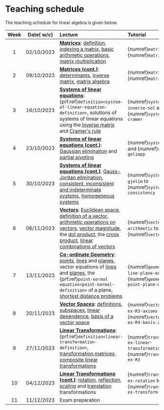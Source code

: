 # Teaching schedule

The teaching schedule for linear algebra is given below.

| Week | Date( w/c) | Lecture | Tutorial |
|:--:|:--:|:--|:--|
|  1 | 02/10/2023 | [**Matrices**](matrices-chapter): [definition](matrices-chapter), [indexing a matrix](indexing-a-matrix-section), [basic arithmetic operations](matrix-operations-section), [matrix multiplication](matrix-multiplication-section) | {numref}`matrices-ex1` to {numref}`matrices-ex3`|
|  2 | 09/10/2023 | [**Matrices (cont.)**](determinant-section): [determinants](determinant-section), [inverse matrix](inverse-matrix-section), [matrix algebra](matrix-algebra-section) | {numref}`matrices-ex4` to  {numref}`matrices-ex7` |
|  3 | 16/10/2023 | [**Systems of linear equations**](systems-of-linear-equations-chapter): {prf:ref}`definition<system-of-linear-equation-definition>`, solutions of systems of linear equations using the [inverse matrix](solving-systems-using-inverse-section) and [Cramer's rule](cramers-rule-section) | {numref}`systems-ex-inverse-sol` and {numref}`systems-ex-cramer` |
|  4 | 23/10/2023 | [**Systems of linear equations (cont.)**](gaussian-elimination-section): [Gaussian elimination](gaussian-elimination-section) and [partial pivoting](partial-pivoting-section) | {numref}`systems-ex-gelim` and {numref}`systems-ex-gelimpp` |
|  5 | 30/10/2023 | [**Systems of linear equations (cont.)**](gauss-jordan-elimination-section): [Gauss-Jordan elimination](gauss-jordan-elimination-section), [consistent, inconsistent and indeterminate systems](consistent-inconsistent-and-indeterminate-systems-section), [homogeneous systems](homogeneous-systems-section) | {numref}`systems-ex-gjelim` to {numref}`systems-ex-consistency` |
|  6 | 06/11/2023 | [**Vectors**](vectors-chapter): [Euclidean space](euclidean-space-section), [definition of a vector](vectors-definition-section), [arithmetic operations on vectors](arithmetic-operations-on-vectors-section), [vector magnitude](vector-magnitude-section), the [dot product](dot-product-section), the [cross product](cross-product-section), [linear combinations of vectors](linear-combination-of-vectors-section) | {numref}`vectors-ex-arithmetic` to {numref}`vectors-ex-angle` |
|  7 | 13/11/2023 |  [**Co-ordinate Geometry**](coordinate-geometry-chapter): [points](points-section), [lines](lines-section) and [planes](planes-section), vector equations of [lines](lines-section) and [planes](planes-section), the {prf:ref}`point-normal equation<point-normal-definition>` of a plane, [shortest distance problems](shortest-distance-problems) | {numref}`geometry-ex-line-plane-equations` to {numref}`geometry-ex-point-plane-distance` |
|  8 | 20/11/2023 | [**Vector Spaces**](vector-spaces-chapter): [definitions](vector-spaces-definitions-section), [subspaces](subspaces-section), [linear dependence](linear-dependence-section), [basis of a vector space](basis-section) | {numref}`vector-spaces-ex-R3-axioms` to {numref}`vector-spaces-ex-R4-basis-2` |
|  9 | 27/11/2023 | [**Linear Transformations**](linear-transformations-chapter): {prf:ref}`definition<linear-transformation-definition>`, [transformation matrices](transformation-matrix-section), [composite linear transformations](composite-linear-transformations-section) | {numref}`transformations-ex-linear-transformations` to {numref}`transformations-ex-R3` |
| 10 | 04/12/2023 | [**Linear Transformations (cont.)**](rotation-section): [rotation](rotation-section), [reflection](reflection-section), [scaling](scaling-section) and [translation](translation-section) transformations | {numref}`transformations-ex-rotation` to {numref}`transformations-ex-transform-square` |
| 11 | 11/12/2023 | Exam preparation | |
